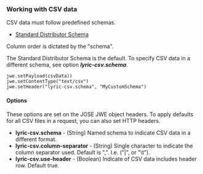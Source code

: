 ### Working with CSV data

CSV data must follow predefined schemas.

  - [Standard Distributor Schema](https://stageservices.lyricfinancial.com/specs/v1/StandardDistributor.csvschema)

Column order is dictated by the "schema".

The Standard Distributor Schema is the default. To specify CSV data in a different schema, see option ***lyric-csv.schema***.

    jwe.setPayload(csvData))
    jwe.setContentType("text/csv")
    jwe.setHeader("lyric-csv.schema", "MyCustomSchema")

#### Options

These options are set on the JOSE JWE object headers. To apply defaults for all CSV files in a request, you can also set HTTP headers.

  - **lyric-csv.schema** - (String) Named schema to indicate CSV data in a different format.
  - **lyric-csv.column-separator** - (String) Single character to indicate the column separator used. Default is ",". I.e. ("|", or "\t").
  - **lyric-csv.use-header** - (Boolean) Indicate of CSV data includes header row. Default true.